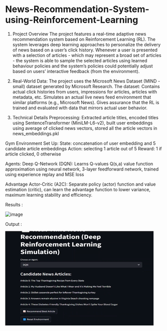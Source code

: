 # News-Recommendation-System-using-Reinforcement-Learning
1. Project Overview
The project features a real-time adaptive news recommendation system based on Reinforcement Learning (RL). The system leverages deep learning approaches to personalize the delivery of news based on a user’s click history. Whenever a user is presented with a selection of articles - which may represent a broad set of articles - the system is able to sample the selected articles using learned behaviour policies and the system’s policies could potentially adjust based on users’ interactive feedback (from the environment).

2. Real-World Data:
The project uses the Microsoft News Dataset (MIND -small) dataset generated by Microsoft Research. The dataset: Contains actual click histories from users, impressions for articles, articles with metadata, etc. Simulates an actual live news feed environment that similar platforms (e.g., Microsoft News). Gives assurance that the RL is trained and evaluated with data that mirrors actual user behavior.

4. Technical Details
Preprocessing: Extracted article titles, encoded titles using SentenceTransformer (MiniLM-L6-v2), built user embeddings using average of clicked news vectors, stored all the article vectors in news_embeddings.pkl

Gym Environment Set Up: 
State: concatenation of user embedding and 5 candidate article embeddings
Action: selecting 1 article out of 5
Reward: 1 if article clicked, 0 otherwise

Agents:
Deep Q-Network (DQN): Learns Q-values Q(s,a) value function approximation using neural network, 3-layer feedforward network, trained using experience replay and MSE loss

Advantage Actor-Critic (A2C): Separate policy (actor) function and value estimation (critic), can learn the advantage function to lower variance, maximum learning stability and efficiency.

Results : 

<img width="473" height="91" alt="image" src="https://github.com/user-attachments/assets/16dba99b-d198-4022-a71b-9ae24d108004" />


Output : 

<img width="473" height="300" alt="image" src="https://github.com/vaishnavi2231/News-Recommendation-System-using-Reinforcement-Learning/blob/main/output/web_output.png"/>


